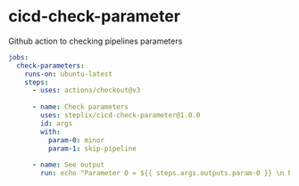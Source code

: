 # cicd-check-parameter

Github action to checking pipelines parameters

```yaml
jobs:
  check-parameters:
    runs-on: ubuntu-latest
    steps:
      - uses: actions/checkout@v3
      
      - name: Check parameters
        uses: steplix/cicd-check-parameter@1.0.0
        id: args
        with:
          param-0: minor
          param-1: skip-pipeline
    
      - name: See output
        run: echo "Parameter 0 = ${{ steps.args.outputs.param-0 }} \n Parameter 1 = ${{ steps.args.outputs.param-1 }}
```
